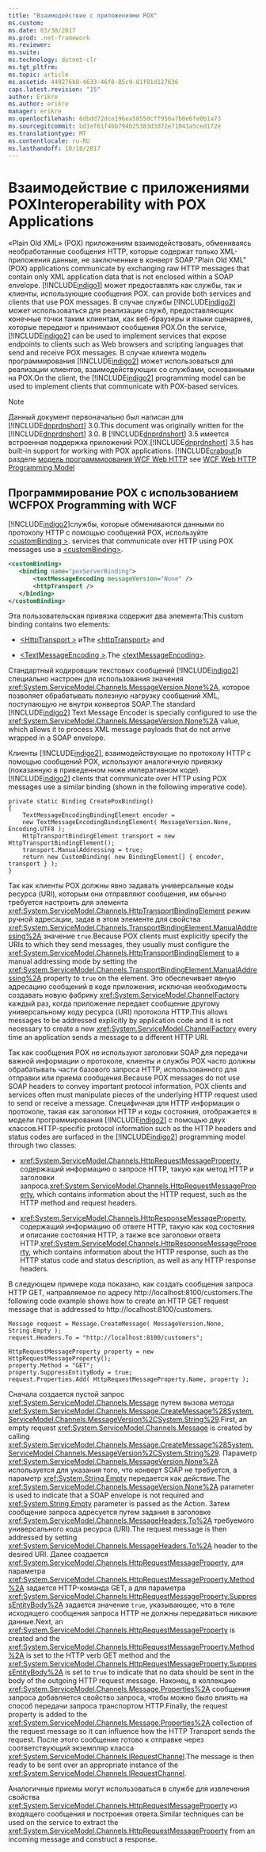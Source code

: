 ```yaml
---
title: "Взаимодействие с приложениями POX"
ms.custom: 
ms.date: 03/30/2017
ms.prod: .net-framework
ms.reviewer: 
ms.suite: 
ms.technology: dotnet-clr
ms.tgt_pltfrm: 
ms.topic: article
ms.assetid: 449276b8-4633-46f0-85c9-81f01d127636
caps.latest.revision: "15"
author: Erikre
ms.author: erikre
manager: erikre
ms.openlocfilehash: 6dbdd72dce196ea58550cff956a7b0e6fe0b1a73
ms.sourcegitcommit: bd1ef61f4bb794b25383d3d72e71041a5ced172e
ms.translationtype: MT
ms.contentlocale: ru-RU
ms.lasthandoff: 10/18/2017
---
```

# <a name="interoperability-with-pox-applications"></a><span data-ttu-id="a685f-102">Взаимодействие с приложениями POX</span><span class="sxs-lookup"><span data-stu-id="a685f-102">Interoperability with POX Applications</span></span>
<span data-ttu-id="a685f-103">«Plain Old XML» (POX) приложениям взаимодействовать, обмениваясь необработанные сообщения HTTP, которые содержат только XML-приложения данные, не заключенные в конверт SOAP.</span><span class="sxs-lookup"><span data-stu-id="a685f-103">"Plain Old XML" (POX) applications communicate by exchanging raw HTTP messages that contain only XML application data that is not enclosed within a SOAP envelope.</span></span> [!INCLUDE[indigo1](../../../../includes/indigo1-md.md)]<span data-ttu-id="a685f-104"> может предоставлять как службы, так и клиенты, использующие сообщения POX.</span><span class="sxs-lookup"><span data-stu-id="a685f-104"> can provide both services and clients that use POX messages.</span></span> <span data-ttu-id="a685f-105">В случае службы [!INCLUDE[indigo2](../../../../includes/indigo2-md.md)] может использоваться для реализации служб, предоставляющих конечные точки таким клиентам, как веб-браузеры и языки сценариев, которые передают и принимают сообщения POX.</span><span class="sxs-lookup"><span data-stu-id="a685f-105">On the service, [!INCLUDE[indigo2](../../../../includes/indigo2-md.md)] can be used to implement services that expose endpoints to clients such as Web browsers and scripting languages that send and receive POX messages.</span></span> <span data-ttu-id="a685f-106">В случае клиента модель программирования [!INCLUDE[indigo2](../../../../includes/indigo2-md.md)] может использоваться для реализации клиентов, взаимодействующих со службами, основанными на POX.</span><span class="sxs-lookup"><span data-stu-id="a685f-106">On the client, the [!INCLUDE[indigo2](../../../../includes/indigo2-md.md)] programming model can be used to implement clients that communicate with POX-based services.</span></span>  
  
> [!NOTE]
>  <span data-ttu-id="a685f-107">Данный документ первоначально был написан для [!INCLUDE[dnprdnshort](../../../../includes/dnprdnshort-md.md)] 3.0.</span><span class="sxs-lookup"><span data-stu-id="a685f-107">This document was originally written for the [!INCLUDE[dnprdnshort](../../../../includes/dnprdnshort-md.md)] 3.0.</span></span>  <span data-ttu-id="a685f-108">В [!INCLUDE[dnprdnshort](../../../../includes/dnprdnshort-md.md)] 3.5 имеется встроенная поддержка приложений POX.</span><span class="sxs-lookup"><span data-stu-id="a685f-108">[!INCLUDE[dnprdnshort](../../../../includes/dnprdnshort-md.md)] 3.5 has built-in support for working with POX applications.</span></span> [!INCLUDE[crabout](../../../../includes/crabout-md.md)]<span data-ttu-id="a685f-109">в разделе [модель программирования WCF Web HTTP](../../../../docs/framework/wcf/feature-details/wcf-web-http-programming-model.md)</span><span class="sxs-lookup"><span data-stu-id="a685f-109"> see [WCF Web HTTP Programming Model](../../../../docs/framework/wcf/feature-details/wcf-web-http-programming-model.md)</span></span>  
  
## <a name="pox-programming-with-wcf"></a><span data-ttu-id="a685f-110">Программирование POX с использованием WCF</span><span class="sxs-lookup"><span data-stu-id="a685f-110">POX Programming with WCF</span></span>  
 [!INCLUDE[indigo2](../../../../includes/indigo2-md.md)]<span data-ttu-id="a685f-111">службы, которые обмениваются данными по протоколу HTTP с помощью сообщений POX, используйте [ \<customBinding >](../../../../docs/framework/configure-apps/file-schema/wcf/custombinding.md).</span><span class="sxs-lookup"><span data-stu-id="a685f-111"> services that communicate over HTTP using POX messages use a [\<customBinding>](../../../../docs/framework/configure-apps/file-schema/wcf/custombinding.md).</span></span>  
  
```xml  
<customBinding>  
   <binding name="poxServerBinding">  
       <textMessageEncoding messageVersion="None" />  
       <httpTransport />  
   </binding>  
</customBinding>  
```  
  
 <span data-ttu-id="a685f-112">Эта пользовательская привязка содержит два элемента:</span><span class="sxs-lookup"><span data-stu-id="a685f-112">This custom binding contains two elements:</span></span>  
  
-   <span data-ttu-id="a685f-113">[ \<HttpTransport >](../../../../docs/framework/configure-apps/file-schema/wcf/httptransport.md) и</span><span class="sxs-lookup"><span data-stu-id="a685f-113">The [\<httpTransport>](../../../../docs/framework/configure-apps/file-schema/wcf/httptransport.md) and</span></span>  
  
-   <span data-ttu-id="a685f-114">[ \<TextMessageEncoding >](../../../../docs/framework/configure-apps/file-schema/wcf/textmessageencoding.md).</span><span class="sxs-lookup"><span data-stu-id="a685f-114">The [\<textMessageEncoding>](../../../../docs/framework/configure-apps/file-schema/wcf/textmessageencoding.md).</span></span>  
  
 <span data-ttu-id="a685f-115">Стандартный кодировщик текстовых сообщений [!INCLUDE[indigo2](../../../../includes/indigo2-md.md)] специально настроен для использования значения <xref:System.ServiceModel.Channels.MessageVersion.None%2A>, которое позволяет обрабатывать полезную нагрузку сообщений XML, поступающую не внутри конвертов SOAP.</span><span class="sxs-lookup"><span data-stu-id="a685f-115">The standard [!INCLUDE[indigo2](../../../../includes/indigo2-md.md)] Text Message Encoder is specially configured to use the <xref:System.ServiceModel.Channels.MessageVersion.None%2A> value, which allows it to process XML message payloads that do not arrive wrapped in a SOAP envelope.</span></span>  
  
 <span data-ttu-id="a685f-116">Клиенты [!INCLUDE[indigo2](../../../../includes/indigo2-md.md)], взаимодействующие по протоколу HTTP с помощью сообщений POX, используют аналогичную привязку (показанную в приведенном ниже императивном коде).</span><span class="sxs-lookup"><span data-stu-id="a685f-116">[!INCLUDE[indigo2](../../../../includes/indigo2-md.md)] clients that communicate over HTTP using POX messages use a similar binding (shown in the following imperative code).</span></span>  
  
```  
private static Binding CreatePoxBinding()  
{  
    TextMessageEncodingBindingElement encoder =   
    new TextMessageEncodingBindingElement( MessageVersion.None, Encoding.UTF8 );  
    HttpTransportBindingElement transport = new HttpTransportBindingElement();  
    transport.ManualAddressing = true;  
    return new CustomBinding( new BindingElement[] { encoder, transport } );  
}   
```  
  
 <span data-ttu-id="a685f-117">Так как клиенты POX должны явно задавать универсальные коды ресурса (URI), которым они отправляют сообщения, им обычно требуется настроить для элемента <xref:System.ServiceModel.Channels.HttpTransportBindingElement> режим ручной адресации, задав в этом элементе для свойства <xref:System.ServiceModel.Channels.TransportBindingElement.ManualAddressing%2A> значение `true`.</span><span class="sxs-lookup"><span data-stu-id="a685f-117">Because POX clients must explicitly specify the URIs to which they send messages, they usually must configure the <xref:System.ServiceModel.Channels.HttpTransportBindingElement> to a manual addressing mode by setting the <xref:System.ServiceModel.Channels.TransportBindingElement.ManualAddressing%2A> property to `true` on the element.</span></span> <span data-ttu-id="a685f-118">Это обеспечивает явную адресацию сообщений в коде приложения, исключая необходимость создавать новую фабрику <xref:System.ServiceModel.ChannelFactory> каждый раз, когда приложение передает сообщение другому универсальному коду ресурса (URI) протокола HTTP.</span><span class="sxs-lookup"><span data-stu-id="a685f-118">This allows messages to be addressed explicitly by application code and it is not necessary to create a new <xref:System.ServiceModel.ChannelFactory> every time an application sends a message to a different HTTP URI.</span></span>  
  
 <span data-ttu-id="a685f-119">Так как сообщения POX не используют заголовки SOAP для передачи важной информации о протоколе, клиенты и службы POX часто должны обрабатывать части базового запроса HTTP, использованного для отправки или приема сообщения.</span><span class="sxs-lookup"><span data-stu-id="a685f-119">Because POX messages do not use SOAP headers to convey important protocol information, POX clients and services often must manipulate pieces of the underlying HTTP request used to send or receive a message.</span></span> <span data-ttu-id="a685f-120">Специфичная для HTTP информация о протоколе, такая как заголовки HTTP и коды состояния, отображается в модели программирования [!INCLUDE[indigo2](../../../../includes/indigo2-md.md)] с помощью двух классов.</span><span class="sxs-lookup"><span data-stu-id="a685f-120">HTTP-specific protocol information such as the HTTP headers and status codes are surfaced in the [!INCLUDE[indigo2](../../../../includes/indigo2-md.md)] programming model through two classes:</span></span>  
  
-   <span data-ttu-id="a685f-121"><xref:System.ServiceModel.Channels.HttpRequestMessageProperty>, содержащий информацию о запросе HTTP, такую как метод HTTP и заголовки запроса.</span><span class="sxs-lookup"><span data-stu-id="a685f-121"><xref:System.ServiceModel.Channels.HttpRequestMessageProperty>, which contains information about the HTTP request, such as the HTTP method and request headers.</span></span>  
  
-   <span data-ttu-id="a685f-122"><xref:System.ServiceModel.Channels.HttpResponseMessageProperty>, содержащий информацию об ответе HTTP, такую как код состояния и описание состояния HTTP, а также все заголовки ответа HTTP.</span><span class="sxs-lookup"><span data-stu-id="a685f-122"><xref:System.ServiceModel.Channels.HttpResponseMessageProperty>, which contains information about the HTTP response, such as the HTTP status code and status description, as well as any HTTP response headers.</span></span>  
  
 <span data-ttu-id="a685f-123">В следующем примере кода показано, как создать сообщения запроса HTTP GET, направляемое по адресу http://localhost:8100/customers.</span><span class="sxs-lookup"><span data-stu-id="a685f-123">The following code example shows how to create an HTTP GET request message that is addressed to http://localhost:8100/customers.</span></span>  
  
```  
Message request = Message.CreateMessage( MessageVersion.None, String.Empty );  
request.Headers.To = "http://localhost:8100/customers";  
  
HttpRequestMessageProperty property = new HttpRequestMessageProperty();  
property.Method = "GET";  
property.SuppressEntityBody = true;  
request.Properties.Add( HttpRequestMessageProperty.Name, property );  
```  
  
 <span data-ttu-id="a685f-124">Сначала создается пустой запрос <xref:System.ServiceModel.Channels.Message> путем вызова метода <xref:System.ServiceModel.Channels.Message.CreateMessage%28System.ServiceModel.Channels.MessageVersion%2CSystem.String%29>.</span><span class="sxs-lookup"><span data-stu-id="a685f-124">First, an empty request <xref:System.ServiceModel.Channels.Message> is created by calling <xref:System.ServiceModel.Channels.Message.CreateMessage%28System.ServiceModel.Channels.MessageVersion%2CSystem.String%29>.</span></span> <span data-ttu-id="a685f-125">Параметр <xref:System.ServiceModel.Channels.MessageVersion.None%2A> используется для указания того, что конверт SOAP не требуется, а параметр <xref:System.String.Empty> передается как действие.</span><span class="sxs-lookup"><span data-stu-id="a685f-125">The <xref:System.ServiceModel.Channels.MessageVersion.None%2A> parameter is used to indicate that a SOAP envelope is not required and <xref:System.String.Empty> parameter is passed as the Action.</span></span> <span data-ttu-id="a685f-126">Затем сообщение запроса адресуется путем задания в заголовке <xref:System.ServiceModel.Channels.MessageHeaders.To%2A> требуемого универсального кода ресурса (URI).</span><span class="sxs-lookup"><span data-stu-id="a685f-126">The request message is then addressed by setting <xref:System.ServiceModel.Channels.MessageHeaders.To%2A> header to the desired URI.</span></span> <span data-ttu-id="a685f-127">Далее создается <xref:System.ServiceModel.Channels.HttpRequestMessageProperty>, для параметра <xref:System.ServiceModel.Channels.HttpRequestMessageProperty.Method%2A> задается HTTP-команда GET, а для параметра <xref:System.ServiceModel.Channels.HttpRequestMessageProperty.SuppressEntityBody%2A> задается значение `true`, указывающее, что в теле исходящего сообщения запроса HTTP не должны передаваться никакие данные.</span><span class="sxs-lookup"><span data-stu-id="a685f-127">Next, an <xref:System.ServiceModel.Channels.HttpRequestMessageProperty> is created and the <xref:System.ServiceModel.Channels.HttpRequestMessageProperty.Method%2A> is set to the HTTP verb GET method and the <xref:System.ServiceModel.Channels.HttpRequestMessageProperty.SuppressEntityBody%2A> is set to `true` to indicate that no data should be sent in the body of the outgoing HTTP request message.</span></span> <span data-ttu-id="a685f-128">Наконец, в коллекцию <xref:System.ServiceModel.Channels.Message.Properties%2A> сообщения запроса добавляется свойство запроса, чтобы можно было влиять на способ передачи запроса транспортом HTTP.</span><span class="sxs-lookup"><span data-stu-id="a685f-128">Finally, the request property is added to the <xref:System.ServiceModel.Channels.Message.Properties%2A> collection of the request message so it can influence how the HTTP Transport sends the request.</span></span> <span data-ttu-id="a685f-129">После этого сообщение готово к отправке через соответствующий экземпляр класса <xref:System.ServiceModel.Channels.IRequestChannel>.</span><span class="sxs-lookup"><span data-stu-id="a685f-129">The message is then ready to be sent over an appropriate instance of the <xref:System.ServiceModel.Channels.IRequestChannel>.</span></span>  
  
 <span data-ttu-id="a685f-130">Аналогичные приемы могут использоваться в службе для извлечения свойства <xref:System.ServiceModel.Channels.HttpRequestMessageProperty> из входящего сообщения и построения ответа.</span><span class="sxs-lookup"><span data-stu-id="a685f-130">Similar techniques can be used on the service to extract the <xref:System.ServiceModel.Channels.HttpRequestMessageProperty> from an incoming message and construct a response.</span></span>
